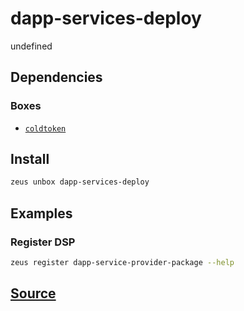 
dapp-services-deploy
====================


undefined



## Dependencies
### Boxes
* [`coldtoken`](coldtoken.md)




## Install
```bash
zeus unbox dapp-services-deploy
```
## Examples
### Register DSP 
```bash
zeus register dapp-service-provider-package --help
```










## [Source](https://github.com/liquidapps-io/zeus-sdk/tree/master/boxes/groups/dapp-network/dapp-services-deploy)